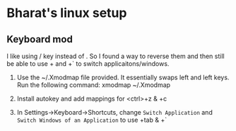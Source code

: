 # Bharat's linux setup

## Keyboard mod

I like using <alt>/<cmd> key instead of <ctrl>. So I found a way to reverse them and then still be able to use <alt>+<tab> and <alt>+` to switch applicaitons/windows.

1. Use the ~/.Xmodmap file provided. It essentially swaps left <ctrl> and left <alt> keys. Run the following command:
xmodmap ~/.Xmodmap

2. Install autokey and add mappings for \<ctrl\>+z & <ctrl>+c

3. In Settings->Keyboard->Shortcuts, change `Switch Application` and `Switch Windows of an Application` to use <ctrl>+tab & <ctrl>+`
